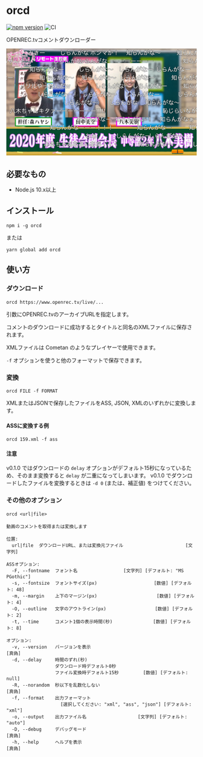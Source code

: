 # orcd

[![npm version](https://badge.fury.io/js/orcd.svg)](https://badge.fury.io/js/orcd)
![CI](https://github.com/ts1/orcd/workflows/CI/badge.svg)

OPENREC.tvコメントダウンローダー

![サンプル画像](https://github.com/ts1/orcd/blob/master/sample.jpg?raw=true)

## 必要なもの

- Node.js 10.x以上

## インストール

```
npm i -g orcd
```

または

```
yarn global add orcd
```

## 使い方

### ダウンロード

```
orcd https://www.openrec.tv/live/...
```

引数にOPENREC.tvのアーカイブURLを指定します。

コメントのダウンロードに成功するとタイトルと同名のXMLファイルに保存されます。

XMLファイルは Cometan のようなプレイヤーで使用できます。

`-f` オプションを使うと他のフォーマットで保存できます。


### 変換

```
orcd FILE -f FORMAT
```

XMLまたはJSONで保存したファイルをASS, JSON, XMLのいずれかに変換します。

#### ASSに変換する例

```
orcd 159.xml -f ass
```

#### 注意

v0.1.0 ではダウンロードの `delay` オプションがデフォルト15秒になっているため、そのまま変換すると `delay` が二重になってしまいます。
v0.1.0 でダウンロードしたファイルを変換するときは `-d 0` (または、補正値) をつけてください。

### その他のオプション

```
orcd <url|file>

動画のコメントを取得または変換します

位置:
  url|file  ダウンロードURL、または変換元ファイル                       [文字列]

ASSオプション:
  -F, --fontname  フォント名                 [文字列] [デフォルト: "MS PGothic"]
  -s, --fontsize  フォントサイズ(px)                     [数値] [デフォルト: 48]
  -m, --margin    上下のマージン(px)                      [数値] [デフォルト: 4]
  -O, --outline   文字のアウトライン(px)                  [数値] [デフォルト: 2]
  -t, --time      コメント1個の表示時間(秒)               [数値] [デフォルト: 8]

オプション:
  -v, --version   バージョンを表示                                        [真偽]
  -d, --delay     時間のずれ(秒)
                  ダウンロード時デフォルト0秒
                  ファイル変換時デフォルト15秒         [数値] [デフォルト: null]
  -R, --norandom  秒以下を乱数化しない                                    [真偽]
  -f, --format    出力フォーマット
                    [選択してください: "xml", "ass", "json"] [デフォルト: "xml"]
  -o, --output    出力ファイル名                   [文字列] [デフォルト: "auto"]
  -D, --debug     デバッグモード                                          [真偽]
  -h, --help      ヘルプを表示                                            [真偽]
```
